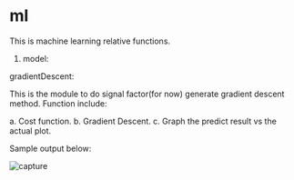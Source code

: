 # ml
This is machine learning relative functions.

1. model:

gradientDescent:

This is the module to do signal factor(for now) generate gradient descent method. Function include:

a. Cost function.
b. Gradient Descent.
c. Graph the predict result vs the actual plot.

Sample output below:

![capture](https://user-images.githubusercontent.com/19805677/51817717-7e88af00-2291-11e9-88cc-b24c17efb866.JPG)
